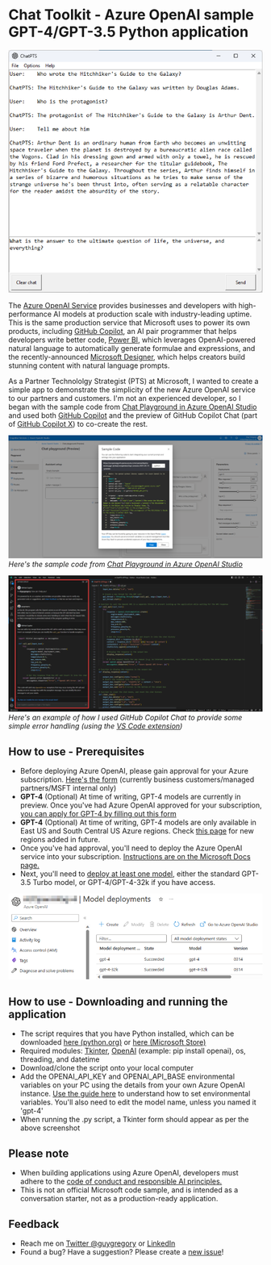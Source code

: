 # Chat Toolkit - Azure OpenAI sample GPT-4/GPT-3.5 Python application

![](media/ChatPTSv45.png)

The [Azure OpenAI Service](https://azure.microsoft.com/en-in/blog/general-availability-of-azure-openai-service-expands-access-to-large-advanced-ai-models-with-added-enterprise-benefits/) provides businesses and developers with high-performance AI models at production scale with industry-leading uptime. This is the same production service that Microsoft uses to power its own products, including [GitHub Copilot](https://github.com/features/copilot/?culture=en-us&country=us), an AI pair programmer that helps developers write better code, [Power BI](https://news.microsoft.com/source/features/innovation/from-conversation-to-code-microsoft-introduces-its-first-product-features-powered-by-gpt-3/?culture=en-us&country=us), which leverages OpenAI-powered natural language to automatically generate formulae and expressions, and the recently-announced [Microsoft Designer](https://designer.microsoft.com/), which helps creators build stunning content with natural language prompts.

As a Partner Technololgy Strategist (PTS) at Microsoft, I wanted to create a simple app to demonstrate the simplicity of the new Azure OpenAI service to our partners and customers. I'm not an experienced developer, so I began with the sample code from [Chat Playground in Azure OpenAI Studio](https://oai.azure.com/portal/playground) and used both [GitHub Copilot](https://github.com/features/copilot) and the preview of GitHub Copilot Chat (part of [GitHub Copilot X](https://github.com/features/preview/copilot-x?ref=sidebar)) to co-create the rest.

![](media/Playgroundv4.png)
*Here's the sample code from [Chat Playground in Azure OpenAI Studio](https://oai.azure.com/portal/playground)*

![](media/GitHubCopilotChat.png)
*Here's an example of how I used GitHub Copilot Chat to provide some simple error handling (using the [VS Code extension](https://marketplace.visualstudio.com/items?itemName=GitHub.copilot-chat))*

## How to use - Prerequisites

* Before deploying Azure OpenAI, please gain approval for your Azure subscription. [Here's the form](https://aka.ms/oai/access) (currently business customers/managed partners/MSFT internal only)
* **GPT-4** (Optional) At time of writing, GPT-4 models are currently in preview. Once you've had Azure OpenAI approved for your subscription, [you can apply for GPT-4 by filling out this form](https://aka.ms/oai/get-gpt4)
* **GPT-4** (Optional) At time of writing, GPT-4 models are only available in East US and South Central US Azure regions. Check [this page](https://learn.microsoft.com/en-us/azure/cognitive-services/openai/concepts/models#gpt-4-models) for new regions added in future.
* Once you've had approval, you'll need to deploy the Azure OpenAI service into your subscription. [Instructions are on the Microsoft Docs page.](https://learn.microsoft.com/en-us/azure/cognitive-services/openai/how-to/create-resource?pivots=web-portal)
* Next, you'll need to [deploy at least one model](https://learn.microsoft.com/en-us/azure/cognitive-services/openai/how-to/create-resource?pivots=web-portal#deploy-a-model), either the standard GPT-3.5 Turbo model, or GPT-4/GPT-4-32k if you have access.

![](media/Models2v4.png)

## How to use - Downloading and running the application
* The script requires that you have Python installed, which can be downloaded [here (python.org)](https://www.python.org/downloads/) or [here (Microsoft Store)](https://www.microsoft.com/store/productId/9NRWMJP3717K)
* Required modules: [Tkinter](https://docs.python.org/3/library/tkinter.html), [OpenAI](https://pypi.org/project/openai/) (example: pip install openai), os, threading, and datetime
* Download/clone the script onto your local computer
* Add the OPENAI_API_KEY and OPENAI_API_BASE environmental variables on your PC using the details from your own Azure OpenAI instance. [Use the guide here](https://learn.microsoft.com/azure/cognitive-services/openai/chatgpt-quickstart?tabs=command-line&pivots=programming-language-python#environment-variables) to understand how to set environmental variables. You'll also need to edit the model name, unless you named it 'gpt-4'
* When running the .py script, a Tkinter form should appear as per the above screenshot

## Please note

* When building applications using Azure OpenAI, developers must adhere to the [code of conduct and responsible AI principles.](https://learn.microsoft.com/legal/cognitive-services/openai/code-of-conduct?context=%2Fazure%2Fcognitive-services%2Fopenai%2Fcontext%2Fcontext)
* This is not an official Microsoft code sample, and is intended as a conversation starter, not as a production-ready application.

## Feedback

*  Reach me on [Twitter @guygregory](https://twitter.com/guygregory) or [LinkedIn](https://linkedin.com/in/guygregory)
*  Found a bug? Have a suggestion? Please create a [new issue](https://github.com/guygregory/ChatPTS/issues)!

